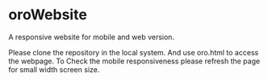 # oroWebsite
A responsive website for mobile and web version.


Please clone the repository in the local system. And use oro.html to access the webpage.
To Check the mobile responsiveness please refresh the page for small width screen size.
